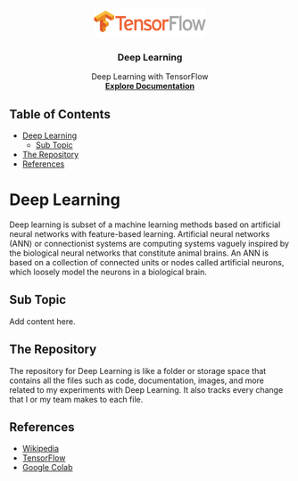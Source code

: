 
<!-- BANNER / LOGO -->
<br />
<p align="center">
  <a href="https://github.com/raj-vijay/py">
    <img src="images/TensorFlow.png" alt="Logo" width="200" height="53">
  </a>

  <h3 align="center">Deep Learning</h3>

  <p align="center">
    Deep Learning with TensorFlow
    <br />
    <a href="https://www.tensorflow.org/"><strong>Explore Documentation</strong></a>
  </p>
</p>


<!-- TABLE OF CONTENTS -->
## Table of Contents

* [Deep Learning](#Deep-Learning)
  * [Sub Topic](#Sub-Topic)
* [The Repository](#The-repository)
* [References](#References)


# Deep Learning

Deep learning is subset of a machine learning methods based on artificial neural networks with feature-based learning. Artificial neural networks (ANN) or connectionist systems are computing systems vaguely inspired by the biological neural networks that constitute animal brains. An ANN is based on a collection of connected units or nodes called artificial neurons, which loosely model the neurons in a biological brain. 

## Sub Topic

Add content here.


## The Repository
The repository for Deep Learning is like a folder or storage space that contains all the files such as code, documentation, images, and more related to my experiments with Deep Learning. It also tracks every change that I or my team makes to each file.

<!-- REFERENCES -->
## References

* [Wikipedia](https://en.wikipedia.org/wiki/Deep_learning)
* [TensorFlow](https://www.tensorflow.org/guide)
* [Google Colab](https://colab.research.google.com/notebooks/intro.ipynb)
